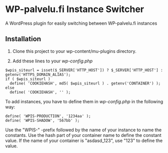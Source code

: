 # WP-palvelu.fi Instance Switcher

A WordPress plugin for easily switching between WP-palvelu.fi instances

## Installation

1. Clone this project to your wp-content/mu-plugins directory.

2. Add these lines to your *wp-config.php*

```
$wpis_siteurl = isset($_SERVER['HTTP_HOST']) ? $_SERVER['HTTP_HOST'] : getenv('HTTPS_DOMAIN_ALIAS');
if ( $wpis_siteurl )
  define( 'COOKIEHASH', md5( $wpis_siteurl ) . getenv('CONTAINER') );
else
  define( 'COOKIEHASH', '' );
```

To add instances, you have to define them in *wp-config.php* in the following way:
```
define( 'WPIS-PRODUCTION', '1234aa' );
define( 'WPIS-SHADOW', '567bb' );
```

Use the "WPIS-" -prefix followed by the name of your instance to name the constants.
Use the hash part of your container name to define the constant value. If the name of
your container is "asdasd_123", use "123" to define the value.
